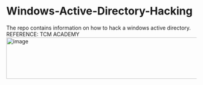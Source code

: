 # Windows-Active-Directory-Hacking
The repo contains information on how to hack a windows active directory. REFERENCE: TCM ACADEMY
<img width="619" height="110" alt="image" src="https://github.com/user-attachments/assets/e14bdfe9-42de-45d6-9fbf-233c0534c55e" />
